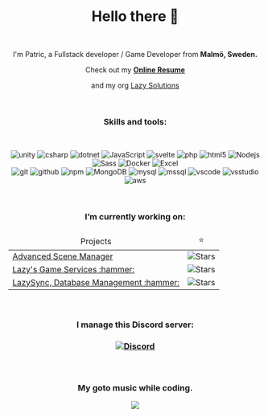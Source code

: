 <div align="center";>
<h1>Hello there 👋</h1>

<br />

<p>I'm Patric, a Fullstack developer / Game Developer from <b>Malmö, Sweden.</b>
<p>Check out my <a href="https://nuwn.github.io/resume"><b>Online Resume</b></a></p>
<p>and my org <a href="https://github.com/Lazy-Solutions">Lazy Solutions</a></p>
  
<br />

<h3>Skills and tools:</h3>

<br />

<p>
<img alt="unity" src="https://shields.io/badge/-Unity-141414?logo=unity&style=for-the-badge&logoColor=white" />
<img alt="csharp" src="https://shields.io/badge/-C%23-512BD4?logo=csharp&style=for-the-badge&logoColor=white" />
<img alt="dotnet" src="https://shields.io/badge/-.NET-512BD4?logo=dotnet&style=for-the-badge&logoColor=white" />
<img alt="JavaScript" src="https://img.shields.io/badge/-JavaScript-007ACC?style=for-the-badge&logo=javascript&logoColor=white" />
<img alt="svelte" src="https://img.shields.io/badge/-Svelte-FF3E00?style=for-the-badge&logo=svelte&logoColor=white" />
<img alt="php" src="https://shields.io/badge/-PHP-777BB4?logo=php&style=for-the-badge&logoColor=white" />
<img alt="html5" src="https://img.shields.io/badge/-HTML5-E34F26?style=for-the-badge&logo=html5&logoColor=white" />
<img alt="Nodejs" src="https://img.shields.io/badge/-Nodejs-43853d?style=for-the-badge&logo=Node.js&logoColor=white" />
<img alt="Sass" src="https://img.shields.io/badge/-Sass-CC6699?style=for-the-badge&logo=sass&logoColor=white" />
<img alt="Docker" src="https://img.shields.io/badge/-Docker-46a2f1?style=for-the-badge&logo=docker&logoColor=white" />
<img alt="Excel" src="https://img.shields.io/badge/-Excel-217346?style=for-the-badge&logo=microsoftexcel&logoColor=white" />
<br />
<img alt="git" src="https://img.shields.io/badge/-Git-F05032?style=for-the-badge&logo=git&logoColor=white" />
<img alt="github" src="https://img.shields.io/badge/-GitHub-181717?style=for-the-badge&logo=github&logoColor=white" />
<img alt="npm" src="https://img.shields.io/badge/-NPM-CB3837?style=for-the-badge&logo=npm&logoColor=white" />
<img alt="MongoDB" src="https://img.shields.io/badge/-MongoDB-13aa52?style=for-the-badge&logo=mongodb&logoColor=white" />
<img alt="mysql" src="https://shields.io/badge/-MySQL-E48C00?logo=mysql&style=for-the-badge&logoColor=white" />
<img alt="mssql" src="https://shields.io/badge/-MsSQL-CC2927?logo=microsoftsqlserver&style=for-the-badge&logoColor=white" />
<img alt="vscode" src="https://shields.io/badge/-VS_Code-007ACC?logo=visualstudiocode&style=for-the-badge&logoColor=white" />
<img alt="vsstudio" src="https://shields.io/badge/-VS_Studio-5C2D91?logo=visualstudio&style=for-the-badge&logoColor=white" />
<img alt="aws" src="https://shields.io/badge/-AWS-232F3E?logo=amazonaws&style=for-the-badge&logoColor=white" />  
</p>

<br />

<h3>I’m currently working on:<h3>
  
<table>
  <thead align="center">
    <tr border: 0;>
      <td>Projects</td>
      <td>⭐</td>
    </tr>
  </thead>
  <tbody align="left">
    <tr>
      <td><a href="https://github.com/Lazy-Solutions/AdvancedSceneManager/">Advanced Scene Manager</a></td>
      <td align="center"><img alt="Stars" src="https://img.shields.io/github/stars/Lazy-Solutions/AdvancedSceneManager?style=flat-square&labelColor=343b41"/></td>
    </tr>
    <tr>
      <td><a href="https://github.com/Lazy-Solutions/Lazys-Gameservices">Lazy's Game Services :hammer:</a></td>
      <td align="center"><img alt="Stars" src="https://img.shields.io/github/stars/Lazy-Solutions/Lazys-Gameservices?style=flat-square&labelColor=343b41"/></td>
    </tr>
    <tr>
      <td><a href="https://github.com/Nuwn/LazySync">LazySync, Database Management :hammer:</a></td>
      <td align="center"><img alt="Stars" src="https://img.shields.io/github/stars/Nuwn/LazySync?style=flat-square&labelColor=343b41"/></td>
    </tr>
  </tbody>
</table>

<br />

<h3>I manage this Discord server:<h3>
<a href="https://discord.gg/qdTuxfGWCr">
<img alt="Discord" src="https://img.shields.io/discord/519089118467325952?style=flat-square&logo=discord&logoColor=white&label=Lazy%20Solutions&link=https%3A%2F%2Fdiscord.gg%2FqdTuxfGWCr" />
</a>

<br />
<br />
<br />

<h3>My goto music while coding.</h3>

<a href="https://www.youtube.com/watch?v=WHphfTnJj90">
<img src="https://img.youtube.com/vi/WHphfTnJj90/0.jpg"/> 
</a>
</div>
<!--
- 🌱 I’m currently learning ...
- 👯 I’m looking to collaborate on ...
- 🤔 I’m looking for help with ...
- 💬 Ask me about ...
- 📫 How to reach me: ...
- 😄 Pronouns: ...
- ⚡ Fun fact: ...
-->
